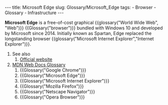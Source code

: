 --- title: Microsoft Edge slug: Glossary/Microsoft_Edge tags: - Browser - Glossary - Infrastructure ---

**Microsoft Edge** is a free-of-cost graphical {{glossary("World Wide Web", "Web")}} {{Glossary("browser")}} bundled with Windows 10 and developed by Microsoft since 2014. Initially known as Spartan, Edge replaced the longstanding browser {{glossary("Microsoft Internet Explorer","Internet Explorer")}}.

1.  See also
    1.  [Official website](https://www.microsoft.com/edge)
2.  [MDN Web Docs Glossary](/en-US/docs/Glossary)
    1.  {{Glossary("Google Chrome")}}
    2.  {{Glossary("Microsoft Edge")}}
    3.  {{Glossary("Microsoft Internet Explorer")}}
    4.  {{Glossary("Mozilla Firefox")}}
    5.  {{Glossary("Netscape Navigator")}}
    6.  {{Glossary("Opera Browser")}}
